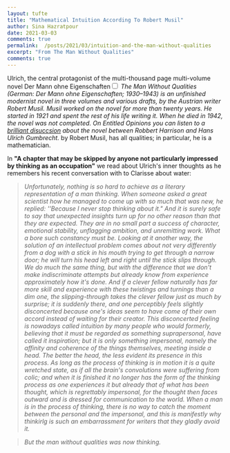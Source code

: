 ```yaml
---
layout: tufte
title: "Mathematical Intuition According To Robert Musil" 
author: Sina Hazratpour
date: 2021-03-03
comments: true
permalink:	/posts/2021/03/intuition-and-the-man-without-qualities 
excerpt: "From The Man Without Qualities"
comments: true
---
```


Ulrich, the central protagonist of the multi-thousand page multi-volume novel <span>Der Mann ohne Eigenschaften<label for="sn-musil-der-mann" class="margin-toggle sidenote-number"></label></span><input type="checkbox" id="sn-musil-der-mann" class="margin-toggle"/><span class="sidenote"><em> The Man Without Qualities (German: Der Mann ohne Eigenschaften; 1930–1943) is an unfinished modernist novel in three volumes and various drafts, by the Austrian writer Robert Musil. Musil worked on the novel for more than twenty years. He started in 1921 and spent the rest of his life writing it. When he died in 1942, the novel was not completed. On Entitled Opinions you can listen to a [brilliant disuccsion](https://entitledopinions.stanford.edu/hans-ulrich-gumbrecht-man-without-qualities) about the novel between Robbert Harrison and Hans Ulrich Gumbrecht. </em></span> by Robert Musil, has all qualities; in particular, he is a mathematician. 


In **"A chapter that may be skipped by anyone not particularly impressed by thinking as an occupation"** we read about Ulrich's inner thoughts as he remembers his recent conversation with to Clarisse about water: 


>_Unfortunately, nothing is so hard to achieve as a literary representation of a man thinking. When someone asked a great scientist how he managed to come up with so much that was new, he replied: ''Because I never stop thinking about it." And it is surely safe to say that unexpected insights turn up for no other reason than that they are expected. They are in no small part a success of character, emotional stability, unflagging ambition, and unremitting work. What a bore such constancy must be. Looking at it another way, the solution of an intellectual problem comes about not very differently from a dog with a stick in his mouth trying to get through a narrow door; he will turn his head left and right until the stick slips through. We do much the same thing, but with the difference that we don't make indiscriminate attempts but already know from experience approximately how it's done. And if a clever fellow naturally has far more skill and experience with these twistings and turnings than a dim one, the slipping-through takes the clever fellow just as much by surprise; it is suddenly there, and one perceptibly feels slightly disconcerted because one's ideas seem to have come of their own accord instead of waiting for their creator. This disconcerted feeling is nowadays called intuition by many people who would formerly, believing that it must be regarded as something suprapersonal, have called it inspiration; but it is only something impersonal, namely the affinity and coherence of the things themselves, meeting inside a head. The better the head, the less evident its presence in this process. As long as the process of thinking is in motion it is a quite wretched state, as if all the brain's convolutions were suffering from colic; and when it is finished it no longer has the form of the thinking process as one experiences it but already that of what has been thought, which is regrettably impersonal, for the thought then faces outward and is dressed for communication to the world. When a man is in the process of thinking, there is no way to catch the moment between the personal and the impersonal, and this is manifestly why thinkirlg is such an embarrassment for writers that they gladly avoid it._ 

>_But the man without qualities was now thinking._